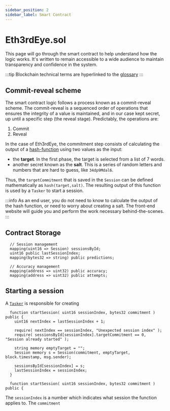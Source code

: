 ```yaml
---
sidebar_position: 2
sidebar_label: Smart Contract
---
```


# Eth3rdEye.sol

This page will go through the smart contract to help understand how the logic works. It's written to remain accessible to a wide audience to maintain transparency and confidence in the system.

:::tip
Blockchain technical terms are hyperlinked to the [glossary](/docs/glossary)
:::

## Commit-reveal scheme
The smart contract logic follows a process known as a commit-reveal scheme. The commit-reveal is a sequenced order of operations that ensures the integrity of a value is maintained, and in our case kept secret, up until a specific step (the reveal stage). Predictably, the operations are:

1. Commit
2. Reveal

In the case of Eth3rdEye, the commitment step consists of calculating the output of a [hash-function](/docs/glossary#hash-functions) using two values as the input: 

- the **target**. In the first phase, the target is selected from a list of 7 words.
- another secret known as the **salt**. This is a series of random letters and numbers that are hard to guess, like `34dp9Mdal6`.

Thus, the `targetCommitment` that is saved in the `Session` can be defined mathematically as `hash(target,salt)`. The resulting output of this function is used by a `Tasker` to start a session.

:::info
As an end user, you do not need to know to calculate the output of the hash function, or need to worry about creating a salt. The front-end website will guide you and perform the work necessary behind-the-scenes.
:::


## Contract Storage
```solidity
  // Session management
  mapping(uint16 => Session) sessionsById;
  uint16 public lastSessionIndex;
  mapping(bytes32 => string) public predictions;

  // Accuracy management
  mapping(address => uint32) public accuracy;
  mapping(address => uint32) public attempts;
```

## Starting a session

A [`Tasker`](/docs/system-overview#tasker) is responsible for creating

```solidity title="contracts/src/Eth3rdEye.sol"
  function startSession( uint16 sessionIndex, bytes32 commitment ) public {
    uint16 nextIndex = lastSessionIndex + 1;

    require( nextIndex == sessionIndex, "Unexpected session index" );
    require( sessionsById[sessionIndex].targetCommitment == 0, "Session already started" );

    string memory emptyTarget = "";
    Session memory s = Session(commitment, emptyTarget, block.timestamp, msg.sender);

    sessionsById[sessionIndex] = s;
    lastSessionIndex = sessionIndex;
  }
```
`  function startSession( uint16 sessionIndex, bytes32 commitment ) public {`

The `sessionIndex` is a number which indicates what session the function applies to. The `commitment`
